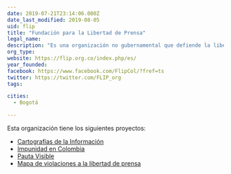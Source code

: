 ```yaml
---
date: 2019-07-21T23:14:06.000Z
date_last_modified: 2019-08-05
uid: flip
title: "Fundación para la Libertad de Prensa"
legal_name: 
description: "Es una organización no gubernamental que defiende la libertad de expresión y promueve un clima óptimo para que quienes ejercen el periodismo puedan satisfacer el derecho de quienes viven en Colombia a estar informados."
org_type: 
website: https://flip.org.co/index.php/es/
year_founded: 
facebook: https://www.facebook.com/FlipCol/?fref=ts
twitter: https://twitter.com/FLIP_org
tags:

cities: 
  - Bogotá

---
```


Esta organización tiene los siguientes proyectos:

- [Cartografías de la Información](/proyectos/cartografias-de-información)
- [Impunidad en Colombia](/proyectos/impunidad)
- [Pauta Visible](/proyectos/pauta-visible)
- [Mapa de violaciones a la libertad de prensa](/proyectos/mapa-agresiones)
